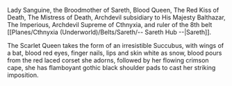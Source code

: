Lady Sanguine, the Broodmother of Sareth, Blood Queen, The Red Kiss of Death, The Mistress of Death, Archdevil subsidiary to His Majesty Balthazar, The Imperious, Archdevil Supreme of Cthnyxia, and ruler of the 8th belt [[Planes/Cthnyxia (Underworld)/Belts/Sareth/-- Sareth Hub --|Sareth]].

The Scarlet Queen takes the form of an irresistible Succubus, with wings of a bat, blood red eyes, finger nails, lips and skin white as snow, blood pours from the red laced corset she adorns, followed by her flowing crimson cape, she has flamboyant gothic black shoulder pads to cast her striking imposition.